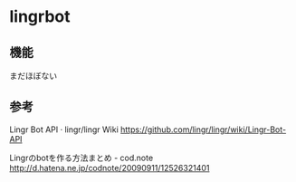 lingrbot
========

機能
----
まだほぼない

参考
----
Lingr Bot API · lingr/lingr Wiki
https://github.com/lingr/lingr/wiki/Lingr-Bot-API

Lingrのbotを作る方法まとめ - cod.note
http://d.hatena.ne.jp/codnote/20090911/12526321401
